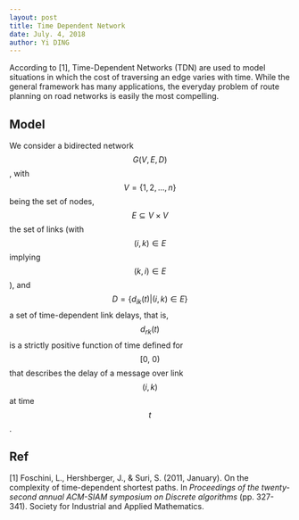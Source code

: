 ```yaml
---
layout: post
title: Time Dependent Network
date: July. 4, 2018
author: Yi DING
---
```


According to [1], Time-Dependent Networks (TDN) are used to model situations in which the cost of traversing an edge varies with time. While the general framework has many applications, the everyday problem of route planning on road networks is easily the most compelling.

## Model
We consider a bidirected network $$G( V, E, D)$$, with $$V = \{1, 2, . . . , n\}$$ being the set of nodes, $$E \subseteq V \times V$$ the set of links (with $$(i, k) \in E$$ implying $$(k, i) \in E$$), and $$D=\{d_{ik}(t) | (i, k) \in E\}$$ a set of time-dependent link delays, that is, $$d_{rk}(t)$$ is a strictly positive function of time defined for $$[0, ~0)$$ that describes the delay of a message over link $$(i, k)$$ at time $$t$$. 

## Ref

[1] Foschini, L., Hershberger, J., & Suri, S. (2011, January). On the complexity of time-dependent shortest paths. In *Proceedings of the twenty-second annual ACM-SIAM symposium on Discrete algorithms* (pp. 327-341). Society for Industrial and Applied Mathematics.